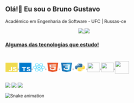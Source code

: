  ## Olá!👋 Eu sou o Bruno Gustavo
 Acadêmico em Engenharia de Software - UFC | Russas-ce
<div align="center">
  <a href="https://github.com/brunoguns17">
  <img height="180em" src="https://github-readme-stats.vercel.app/api?username=brunoguns17&show_icons=true&theme=tokyonight&include_all_commits=true&count_private=true"/>
  <img height="180em" src="https://github-readme-stats.vercel.app/api/top-langs/?username=brunoguns17&layout=compact&langs_count=7&theme=tokyonight"/>
</div>
 <h3> Algumas das tecnologias que estudo! <h3/>
 
<div style="display: inline_block"><br>
  <img align="center" " height="30" width="40" src="https://raw.githubusercontent.com/devicons/devicon/master/icons/javascript/javascript-plain.svg">
  <img align="center" " height="30" width="40" src="https://raw.githubusercontent.com/devicons/devicon/master/icons/typescript/typescript-plain.svg">
  <img align="center" " height="30" width="40" src="https://raw.githubusercontent.com/devicons/devicon/master/icons/react/react-original.svg">
  <img align="center" " height="30" width="40" src="https://raw.githubusercontent.com/devicons/devicon/master/icons/html5/html5-original.svg">
  <img align="center" " height="30" width="40" src="https://raw.githubusercontent.com/devicons/devicon/master/icons/css3/css3-original.svg">
  <img align="center" " height="30" width="40" src="https://raw.githubusercontent.com/devicons/devicon/master/icons/python/python-original.svg">
  <img align="center" " height="30" width="40" src="https://cdn.jsdelivr.net/gh/devicons/devicon/icons/flutter/flutter-original.svg">
  <img align="center" " height="30" width="40" src="https://cdn.jsdelivr.net/gh/devicons/devicon/icons/nodejs/nodejs-original.svg">
  <img align="center" " height="40" width="45" src="https://cdn.jsdelivr.net/gh/devicons/devicon/icons/java/java-original.svg" >
         
            
           
          
</div>
  
  ##
 
<div> 
  <a href="https://www.youtube.com/channel/UCk6mKWNocam2_QR5oQ7AxHA" target="_blank"><img src="https://img.shields.io/badge/YouTube-FF0000?style=for-the-badge&logo=youtube&logoColor=white" target="_blank"></a>  <a href="https://www.instagram.com/brunoguns17/" target="_blank"><img src="https://img.shields.io/badge/-Instagram-%23E4405F?style=for-the-badge&logo=instagram&logoColor=white" target="_blank"></a>    <a href="https://www.linkedin.com/in/bruno-gustavo-7b656a1b4/" target="_blank"><img src="https://img.shields.io/badge/-LinkedIn-%230077B5?style=for-the-badge&logo=linkedin&logoColor=white" target="_blank"></a> 


 ![Snake animation](https://github.com/brunoguns17/brunoguns17/blob/output/github-contribution-grid-snake.svg)
 
</div>
